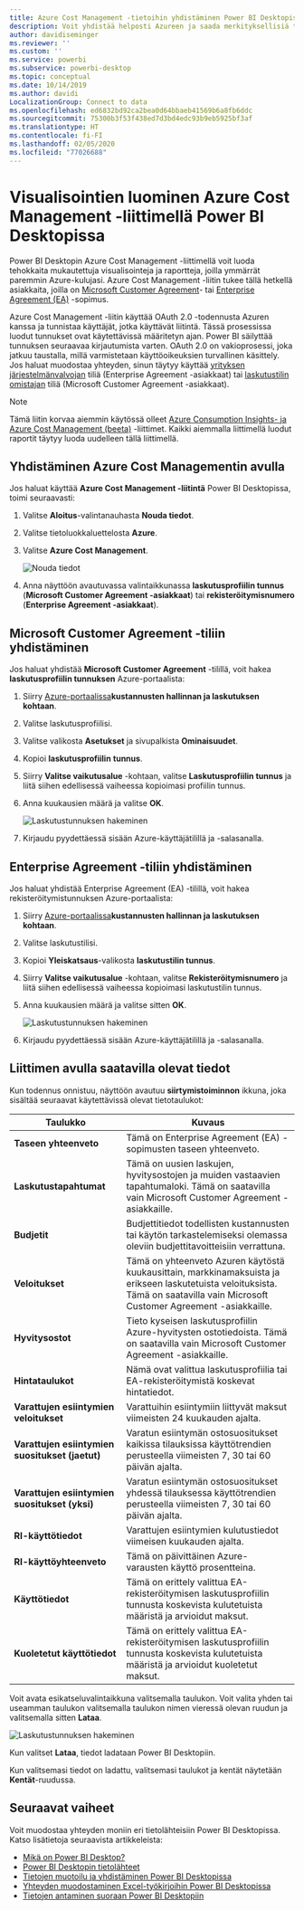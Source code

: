 ```yaml
---
title: Azure Cost Management -tietoihin yhdistäminen Power BI Desktopissa
description: Voit yhdistää helposti Azureen ja saada merkityksellisiä tietoja Azuren kustannuksista ja käytöstä Power BI Desktopin avulla
author: davidiseminger
ms.reviewer: ''
ms.custom: ''
ms.service: powerbi
ms.subservice: powerbi-desktop
ms.topic: conceptual
ms.date: 10/14/2019
ms.author: davidi
LocalizationGroup: Connect to data
ms.openlocfilehash: ed6832bd92ca2bea0d64bbaeb41569b6a8fb6ddc
ms.sourcegitcommit: 75300b3f53f438ed7d3bd4edc93b9eb5925bf3af
ms.translationtype: HT
ms.contentlocale: fi-FI
ms.lasthandoff: 02/05/2020
ms.locfileid: "77026688"
---
```

# <a name="create-visuals-and-reports-with-the-azure-cost-management-connector-in-power-bi-desktop"></a>Visualisointien luominen Azure Cost Management -liittimellä Power BI Desktopissa

Power BI Desktopin Azure Cost Management -liittimellä voit luoda tehokkaita mukautettuja visualisointeja ja raportteja, joilla ymmärrät paremmin Azure-kulujasi. Azure Cost Management -liitin tukee tällä hetkellä asiakkaita, joilla on [Microsoft Customer Agreement](https://azure.microsoft.com/pricing/purchase-options/microsoft-customer-agreement/)- tai [Enterprise Agreement (EA)](https://azure.microsoft.com/pricing/enterprise-agreement/) -sopimus.  

Azure Cost Management -liitin käyttää OAuth 2.0 -todennusta Azuren kanssa ja tunnistaa käyttäjät, jotka käyttävät liitintä. Tässä prosessissa luodut tunnukset ovat käytettävissä määritetyn ajan. Power BI säilyttää tunnuksen seuraavaa kirjautumista varten. OAuth 2.0 on vakioprosessi, joka jatkuu taustalla, millä varmistetaan käyttöoikeuksien turvallinen käsittely. Jos haluat muodostaa yhteyden, sinun täytyy käyttää [yrityksen järjestelmänvalvojan](https://docs.microsoft.com/azure/billing/billing-understand-ea-roles) tiliä (Enterprise Agreement -asiakkaat) tai [laskutustilin omistajan](https://docs.microsoft.com/azure/billing/billing-understand-mca-roles) tiliä (Microsoft Customer Agreement -asiakkaat). 

> [!NOTE]
> Tämä liitin korvaa aiemmin käytössä olleet [ Azure Consumption Insights- ja Azure Cost Management (beeta)](desktop-connect-azure-consumption-insights.md) -liittimet. Kaikki aiemmalla liittimellä luodut raportit täytyy luoda uudelleen tällä liittimellä.

## <a name="connect-using-azure-cost-management"></a>Yhdistäminen Azure Cost Managementin avulla

Jos haluat käyttää **Azure Cost Management -liitintä** Power BI Desktopissa, toimi seuraavasti:

1.  Valitse **Aloitus**-valintanauhasta **Nouda tiedot**.
2.  Valitse tietoluokkaluettelosta **Azure**.
3.  Valitse **Azure Cost Management**.

    ![Nouda tiedot](media/desktop-connect-azure-cost-management/azure-cost-management-00b.png)

4. Anna näyttöön avautuvassa valintaikkunassa **laskutusprofiilin tunnus** (**Microsoft Customer Agreement -asiakkaat**) tai **rekisteröitymisnumero** (**Enterprise Agreement -asiakkaat**). 


## <a name="connect-to-a-microsoft-customer-agreement-account"></a>Microsoft Customer Agreement -tiliin yhdistäminen 

Jos haluat yhdistää **Microsoft Customer Agreement** -tilillä, voit hakea **laskutusprofiilin tunnuksen** Azure-portaalista:

1.  Siirry [Azure-portaalissa](https://portal.azure.com/)**kustannusten hallinnan ja laskutuksen kohtaan**.
2.  Valitse laskutusprofiilisi. 
3.  Valitse valikosta **Asetukset** ja sivupalkista **Ominaisuudet**.
4.  Kopioi **laskutusprofiilin** **tunnus**. 
5.  Siirry **Valitse vaikutusalue** -kohtaan, valitse **Laskutusprofiilin tunnus** ja liitä siihen edellisessä vaiheessa kopioimasi profiilin tunnus. 
6.  Anna kuukausien määrä ja valitse **OK**.

    ![Laskutustunnuksen hakeminen](media/desktop-connect-azure-cost-management/azure-cost-management-01a.png)

7.  Kirjaudu pyydettäessä sisään Azure-käyttäjätilillä ja -salasanalla. 


## <a name="connect-to-an-enterprise-agreement-account"></a>Enterprise Agreement -tiliin yhdistäminen

Jos haluat yhdistää Enterprise Agreement (EA) -tilillä, voit hakea rekisteröitymistunnuksen Azure-portaalista:

1.  Siirry [Azure-portaalissa](https://portal.azure.com/)**kustannusten hallinnan ja laskutuksen kohtaan**.
2.  Valitse laskutustilisi.
3.  Kopioi **Yleiskatsaus**-valikosta **laskutustilin tunnus**.
4.  Siirry **Valitse vaikutusalue** -kohtaan, valitse **Rekisteröitymisnumero** ja liitä siihen edellisessä vaiheessa kopioimasi laskutustilin tunnus. 
5.  Anna kuukausien määrä ja valitse sitten **OK**.

    ![Laskutustunnuksen hakeminen](media/desktop-connect-azure-cost-management/azure-cost-management-01b.png)

6.  Kirjaudu pyydettäessä sisään Azure-käyttäjätilillä ja -salasanalla. 

## <a name="data-available-through-the-connector"></a>Liittimen avulla saatavilla olevat tiedot

Kun todennus onnistuu, näyttöön avautuu **siirtymistoiminnon** ikkuna, joka sisältää seuraavat käytettävissä olevat tietotaulukot:



| **Taulukko** | **Kuvaus** |
| --- | --- |
| **Taseen yhteenveto** | Tämä on Enterprise Agreement (EA) -sopimusten taseen yhteenveto. |
| **Laskutustapahtumat** | Tämä on uusien laskujen, hyvitysostojen ja muiden vastaavien tapahtumaloki. Tämä on saatavilla vain Microsoft Customer Agreement -asiakkaille. |
| **Budjetit** | Budjettitiedot todellisten kustannusten tai käytön tarkastelemiseksi olemassa oleviin budjettitavoitteisiin verrattuna. |
| **Veloitukset** | Tämä on yhteenveto Azuren käytöstä kuukausittain, markkinamaksuista ja erikseen laskutetuista veloituksista. Tämä on saatavilla vain Microsoft Customer Agreement -asiakkaille. |
| **Hyvitysostot** | Tieto kyseisen laskutusprofiilin Azure-hyvitysten ostotiedoista. Tämä on saatavilla vain Microsoft Customer Agreement -asiakkaille. |
| **Hintataulukot** | Nämä ovat valittua laskutusprofiilia tai EA-rekisteröitymistä koskevat hintatiedot. |
| **Varattujen esiintymien veloitukset** | Varattuihin esiintymiin liittyvät maksut viimeisten 24 kuukauden ajalta. |
| **Varattujen esiintymien suositukset (jaetut)** | Varatun esiintymän ostosuositukset kaikissa tilauksissa käyttötrendien perusteella viimeisten 7, 30 tai 60 päivän ajalta. |
| **Varattujen esiintymien suositukset (yksi)** | Varatun esiintymän ostosuositukset yhdessä tilauksessa käyttötrendien perusteella viimeisten 7, 30 tai 60 päivän ajalta. |
| **RI-käyttötiedot** | Varattujen esiintymien kulutustiedot viimeisen kuukauden ajalta. |
| **RI-käyttöyhteenveto** | Tämä on päivittäinen Azure-varausten käyttö prosentteina. |
| **Käyttötiedot** | Tämä on erittely valittua EA-rekisteröitymisen laskutusprofiilin tunnusta koskevista kulutetuista määristä ja arvioidut maksut. |
| **Kuoletetut käyttötiedot** | Tämä on erittely valittua EA-rekisteröitymisen laskutusprofiilin tunnusta koskevista kulutetuista määristä ja arvioidut kuoletetut maksut. |

Voit avata esikatseluvalintaikkuna valitsemalla taulukon. Voit valita yhden tai useamman taulukon valitsemalla taulukon nimen vieressä olevan ruudun ja valitsemalla sitten **Lataa**.

![Laskutustunnuksen hakeminen](media/desktop-connect-azure-cost-management/azure-cost-management-01c.png)

Kun valitset **Lataa**, tiedot ladataan Power BI Desktopiin. 

Kun valitsemasi tiedot on ladattu, valitsemasi taulukot ja kentät näytetään **Kentät**-ruudussa.


## <a name="next-steps"></a>Seuraavat vaiheet

Voit muodostaa yhteyden moniin eri tietolähteisiin Power BI Desktopissa. Katso lisätietoja seuraavista artikkeleista:

* [Mikä on Power BI Desktop?](desktop-what-is-desktop.md)
* [Power BI Desktopin tietolähteet](desktop-data-sources.md)
* [Tietojen muotoilu ja yhdistäminen Power BI Desktopissa](desktop-shape-and-combine-data.md)
* [Yhteyden muodostaminen Excel-työkirjoihin Power BI Desktopissa](desktop-connect-excel.md)   
* [Tietojen antaminen suoraan Power BI Desktopiin](desktop-enter-data-directly-into-desktop.md)   
